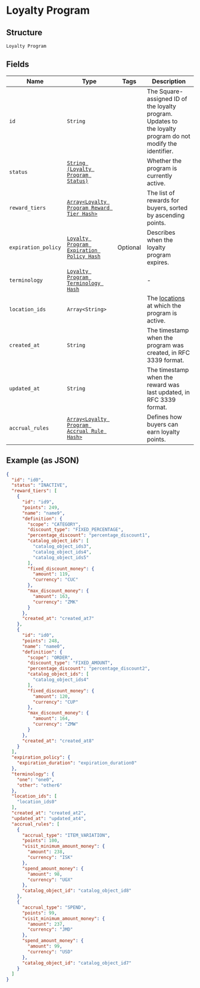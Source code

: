 
# Loyalty Program

## Structure

`Loyalty Program`

## Fields

| Name | Type | Tags | Description |
|  --- | --- | --- | --- |
| `id` | `String` |  | The Square-assigned ID of the loyalty program. Updates to<br>the loyalty program do not modify the identifier. |
| `status` | [`String (Loyalty Program Status)`](/doc/models/loyalty-program-status.md) |  | Whether the program is currently active. |
| `reward_tiers` | [`Array<Loyalty Program Reward Tier Hash>`](/doc/models/loyalty-program-reward-tier.md) |  | The list of rewards for buyers, sorted by ascending points. |
| `expiration_policy` | [`Loyalty Program Expiration Policy Hash`](/doc/models/loyalty-program-expiration-policy.md) | Optional | Describes when the loyalty program expires. |
| `terminology` | [`Loyalty Program Terminology Hash`](/doc/models/loyalty-program-terminology.md) |  | - |
| `location_ids` | `Array<String>` |  | The [locations](#type-Location) at which the program is active. |
| `created_at` | `String` |  | The timestamp when the program was created, in RFC 3339 format. |
| `updated_at` | `String` |  | The timestamp when the reward was last updated, in RFC 3339 format. |
| `accrual_rules` | [`Array<Loyalty Program Accrual Rule Hash>`](/doc/models/loyalty-program-accrual-rule.md) |  | Defines how buyers can earn loyalty points. |

## Example (as JSON)

```json
{
  "id": "id0",
  "status": "INACTIVE",
  "reward_tiers": [
    {
      "id": "id9",
      "points": 249,
      "name": "name9",
      "definition": {
        "scope": "CATEGORY",
        "discount_type": "FIXED_PERCENTAGE",
        "percentage_discount": "percentage_discount1",
        "catalog_object_ids": [
          "catalog_object_ids3",
          "catalog_object_ids4",
          "catalog_object_ids5"
        ],
        "fixed_discount_money": {
          "amount": 119,
          "currency": "CUC"
        },
        "max_discount_money": {
          "amount": 163,
          "currency": "ZMK"
        }
      },
      "created_at": "created_at7"
    },
    {
      "id": "id0",
      "points": 248,
      "name": "name0",
      "definition": {
        "scope": "ORDER",
        "discount_type": "FIXED_AMOUNT",
        "percentage_discount": "percentage_discount2",
        "catalog_object_ids": [
          "catalog_object_ids4"
        ],
        "fixed_discount_money": {
          "amount": 120,
          "currency": "CUP"
        },
        "max_discount_money": {
          "amount": 164,
          "currency": "ZMW"
        }
      },
      "created_at": "created_at8"
    }
  ],
  "expiration_policy": {
    "expiration_duration": "expiration_duration0"
  },
  "terminology": {
    "one": "one0",
    "other": "other6"
  },
  "location_ids": [
    "location_ids0"
  ],
  "created_at": "created_at2",
  "updated_at": "updated_at4",
  "accrual_rules": [
    {
      "accrual_type": "ITEM_VARIATION",
      "points": 100,
      "visit_minimum_amount_money": {
        "amount": 238,
        "currency": "ISK"
      },
      "spend_amount_money": {
        "amount": 98,
        "currency": "UGX"
      },
      "catalog_object_id": "catalog_object_id8"
    },
    {
      "accrual_type": "SPEND",
      "points": 99,
      "visit_minimum_amount_money": {
        "amount": 237,
        "currency": "JMD"
      },
      "spend_amount_money": {
        "amount": 99,
        "currency": "USD"
      },
      "catalog_object_id": "catalog_object_id7"
    }
  ]
}
```

